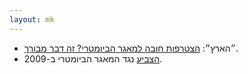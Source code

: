 ```yaml
---
layout: mk
---
```

* <i class="fa fa-newspaper-o"></i> ״הארץ״: [הצטרפות חובה למאגר הביומטרי? זה דבר מבורך](https://archive.today/og9fg#selection-3943.0-3945.13).
* <i class="fa fa-bank"></i> [הצביע](https://oknesset.org/vote/652/) נגד המאגר הביומטרי ב-2009.

